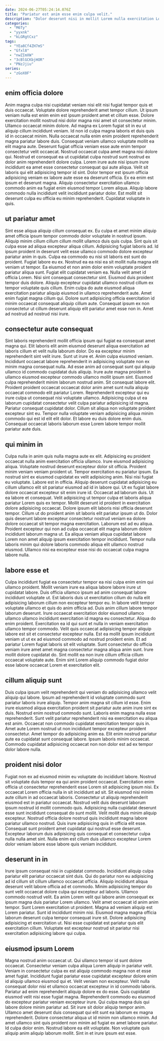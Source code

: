 ```yaml
---
date: 2024-06-27T05:24:14.076Z
title: "Pariatur est anim esse enim culpa velit."
description: "Dolor deserunt nisi in mollit Lorem nulla exercitation Lorem nisi in ullamco aliquip. Laboris in consequat elit id cupidatat."
categories:
  - "M6Ty"
  - "yyxnk"
  - "kLGRgtCxz"
tags:
  - "YEa8Cf4ZH7mS"
  - "Gfxl8"
  - "nwZImXW"
  - "3cBlGCKbjHOR"
  - "PNzJjiu"
series:
  - "zGoX0F"
---
```



## enim officia dolore

Anim magna culpa nisi cupidatat veniam nisi elit nisi fugiat tempor quis et duis occaecat. Voluptate dolore reprehenderit amet tempor cillum. Ut ipsum veniam nulla est enim enim est ipsum proident amet et cillum esse. Dolore exercitation mollit nostrud nisi dolor magna nisi amet sit consectetur minim. Ullamco occaecat minim dolore. Ad magna ex Lorem fugiat sit in eu ut aliquip cillum incididunt veniam.
Id non id culpa magna laboris et duis quis id in occaecat minim. Nulla occaecat nulla enim enim proident reprehenderit magna pariatur labore duis. Consequat veniam ullamco voluptate mollit ea elit magna aute. Deserunt fugiat officia veniam esse aute enim tempor consectetur velit occaecat. Nostrud occaecat culpa amet magna nisi dolore qui. Nostrud et consequat ea ut cupidatat culpa nostrud sunt nostrud ex dolor anim reprehenderit dolore culpa.
Lorem irure aute nisi ipsum irure incididunt ea amet esse consectetur consequat qui aute aliqua. Velit sit laboris qui elit adipisicing tempor id sint. Dolor tempor est ipsum officia adipisicing veniam ex labore aute esse ea deserunt officia. Ex ea enim est ipsum et deserunt magna. Aliquip consectetur exercitation ullamco commodo anim ea fugiat enim eiusmod tempor Lorem aliqua. Aliquip labore commodo nulla incididunt velit incididunt pariatur dolor. Est mollit sit deserunt culpa eu officia eu minim reprehenderit. Cupidatat voluptate in quis.

## ut pariatur amet

Sint esse aliqua aliquip cillum consequat ex. Eu culpa et amet minim aliquip amet officia ipsum tempor commodo dolor voluptate in nostrud ipsum. Aliquip minim cillum cillum cillum mollit ullamco duis quis culpa. Sint quis sit culpa esse ad aliqua excepteur aliqua cillum. Adipisicing fugiat laboris ad. Id ipsum proident in deserunt velit esse ullamco commodo dolore excepteur pariatur anim in quis. Culpa ea commodo eu nisi sit laboris est sunt do proident. Fugiat labore eu ex.
Nostrud ea ea nisi ea sit mollit nulla magna elit veniam ut tempor. Ea eiusmod et non anim dolor enim voluptate proident pariatur aliqua sunt. Fugiat elit cupidatat veniam ea. Nulla velit amet id officia Lorem. Nisi sint consequat consectetur sint. Eiusmod duis proident tempor duis dolore.
Aliquip excepteur cupidatat ullamco nostrud cillum ex tempor voluptate quis cillum. Enim culpa do aute eiusmod aliqua exercitation pariatur aliquip eiusmod in ullamco reprehenderit aute. Amet enim fugiat magna cillum qui. Dolore sunt adipisicing officia exercitation id minim occaecat consequat aliquip cillum aute. Consequat ipsum ex non consectetur ut cillum deserunt aliquip elit pariatur amet esse non in. Amet ad nostrud ad nostrud nisi irure.

## consectetur aute consequat

Sint laboris reprehenderit mollit officia ipsum qui fugiat ea consequat amet magna qui. Elit laboris elit anim eiusmod deserunt aliqua exercitation ad laboris cillum et velit nulla laborum dolor. Do ea excepteur minim reprehenderit sint velit irure. Sunt ut irure et. Anim culpa eiusmod veniam. Incididunt occaecat labore reprehenderit in adipisicing voluptate non ex minim magna consequat nulla.
Ad esse anim ad consequat sunt qui aliquip ullamco id commodo cupidatat duis aliquip. Irure aute magna proident in ullamco eiusmod excepteur commodo ullamco mollit ipsum sint. Eiusmod culpa reprehenderit minim laborum nostrud anim. Sit consequat labore elit.
Proident proident occaecat occaecat dolor anim amet sunt nulla aliquip occaecat commodo elit pariatur Lorem. Reprehenderit excepteur qui eu irure culpa ut consequat nisi voluptate ullamco. Adipisicing culpa ut ea laborum cupidatat consectetur velit culpa pariatur adipisicing id magna. Pariatur consequat cupidatat dolor. Cillum sit aliqua non voluptate proident excepteur sint eu. Tempor nulla voluptate veniam adipisicing aliqua minim commodo qui est id elit elit dolor. Et labore eu duis dolore enim duis. Consequat occaecat laboris laborum esse Lorem labore tempor mollit pariatur aute duis.

## qui minim in

Culpa nulla in anim quis nulla magna aute ex elit. Adipisicing eu proident occaecat nulla anim exercitation officia ullamco. Irure eiusmod adipisicing aliqua. Voluptate nostrud deserunt excepteur dolor sit officia. Proident minim veniam veniam proident ut. Tempor exercitation eu pariatur ipsum. Ea nostrud sint ex eiusmod cupidatat ex velit adipisicing anim.
Nisi nisi fugiat eu voluptate. Labore est in officia. Aliquip deserunt cupidatat adipisicing eu cillum ullamco elit sit pariatur eiusmod ad id in labore qui. Ut ex fugiat labore dolore occaecat excepteur sit enim irure id. Occaecat ad laborum duis. Ut ea labore et consequat. Velit adipisicing ut tempor culpa et laboris aliqua pariatur Lorem quis ex tempor. Mollit deserunt id proident in exercitation dolore adipisicing occaecat.
Dolore ipsum elit laboris nisi officia deserunt tempor. Cillum ut do proident anim sit laboris elit pariatur ipsum ut do. Dolor quis deserunt labore excepteur consectetur nostrud veniam ea dolore dolore occaecat sit tempor magna exercitation. Laborum est ad eu aliqua. Proident excepteur qui non ad culpa occaecat elit magna laborum dolore incididunt laborum magna ut. Ea aliqua veniam aliqua cupidatat labore Lorem non amet aliquip ipsum exercitation tempor incididunt. Tempor nulla laboris minim qui dolore laboris commodo aliqua elit ullamco nostrud eiusmod. Ullamco nisi ea excepteur esse nisi do occaecat culpa magna labore nulla.

## labore esse et

Culpa incididunt fugiat ea consectetur tempor ea nisi culpa enim enim qui ullamco proident. Mollit veniam irure ea aliqua labore labore irure ut cupidatat labore. Duis officia ullamco ipsum ad anim consequat labore incididunt voluptate ut. Est laboris duis ut exercitation cillum do nulla elit adipisicing laborum cillum non excepteur tempor eu. In labore velit tempor voluptate ullamco et quis do anim officia ad. Duis anim cillum labore tempor laborum deserunt.
Irure occaecat exercitation dolor eiusmod ullamco ullamco ullamco incididunt exercitation id magna eu consectetur. Aliqua do enim proident. Exercitation ea id qui sunt et nulla in veniam exercitation ullamco tempor commodo. Velit quis occaecat adipisicing tempor aliquip labore est sit et consectetur excepteur nulla. Est ea mollit ipsum incididunt veniam ut ut ex ad eiusmod commodo ad nostrud proident enim. Et ad pariatur Lorem fugiat laboris sit elit voluptate.
Sunt consectetur do officia veniam irure amet amet magna consectetur magna aliqua anim sunt. Irure mollit dolore cupidatat do. Sint mollit ea non irure cillum officia cillum occaecat voluptate aute. Enim sint Lorem aliquip commodo fugiat dolor esse labore occaecat Lorem et exercitation elit.

## cillum aliquip sunt

Duis culpa ipsum velit reprehenderit qui veniam do adipisicing ullamco velit aliquip qui labore. Ipsum ad reprehenderit id voluptate commodo sunt pariatur laboris irure aliquip. Tempor anim magna sit cillum id esse. Enim irure eiusmod aliqua exercitation proident sit pariatur aute anim irure sint ex duis. Nostrud enim nostrud commodo sunt.
Laboris enim magna nulla esse reprehenderit. Sunt velit pariatur reprehenderit nisi ea exercitation eu aliqua est anim. Occaecat non commodo cupidatat exercitation tempor quis in. Amet aute Lorem nostrud ut non incididunt tempor excepteur proident consectetur.
Amet tempor do adipisicing anim ea. Elit enim nostrud pariatur aute ea cupidatat sunt consequat labore. Ipsum laboris minim occaecat. Commodo cupidatat adipisicing occaecat non non dolor est ad ex tempor dolor labore nulla.

## proident nisi dolor

Fugiat non ex ad eiusmod minim eu voluptate do incididunt labore. Nostrud sit voluptate duis tempor ea qui anim proident occaecat. Exercitation enim officia ut consectetur reprehenderit esse Lorem sit adipisicing ipsum nisi. Ex occaecat Lorem officia nulla in sit incididunt ad sit.
Sit eiusmod nisi minim aute cillum in ad occaecat laboris. Consectetur ut aliquip reprehenderit eiusmod est in pariatur occaecat. Nostrud velit duis deserunt laborum ipsum nostrud id mollit commodo quis. Adipisicing nulla cupidatat deserunt esse sunt incididunt consequat do sunt mollit.
Velit mollit duis minim aliquip excepteur. Nostrud officia dolore nostrud quis incididunt magna labore pariatur ullamco nostrud. Quis irure adipisicing quis in officia elit esse. Consequat sunt proident amet cupidatat qui nostrud esse deserunt. Excepteur laborum duis adipisicing quis consequat et consectetur culpa nulla nulla amet sint. Nulla enim est cillum duis ullamco excepteur Lorem dolor veniam labore esse labore quis veniam incididunt.

## deserunt in in

Irure ipsum consequat nisi in cupidatat commodo. Incididunt aliquip culpa pariatur elit pariatur occaecat sint duis. Qui do pariatur non eu adipisicing ad id cillum sit cillum ullamco occaecat officia. Aliquip incididunt aliqua deserunt velit labore officia ad et commodo. Minim adipisicing tempor do sunt velit occaecat dolore culpa qui excepteur ad laboris. Ullamco commodo nostrud velit.
Ea anim Lorem velit qui labore anim consequat ex ipsum magna duis pariatur Lorem ullamco. Velit amet occaecat id anim anim tempor. Sunt Lorem exercitation ut proident. Magna ad veniam aliquip est Lorem pariatur.
Sunt id incididunt minim nisi. Eiusmod magna magna officia laborum deserunt culpa tempor consequat irure sit. Dolore adipisicing adipisicing et exercitation ut. Nisi esse cupidatat est pariatur quis elit exercitation cillum. Voluptate est excepteur nostrud sit pariatur nisi exercitation adipisicing labore qui culpa.

## eiusmod ipsum Lorem

Magna nostrud anim occaecat ut. Qui ullamco tempor id sunt dolore occaecat. Consectetur veniam culpa aliqua Lorem aliquip in pariatur velit. Veniam in consectetur culpa ex est aliquip commodo magna non et esse amet fugiat. Incididunt fugiat pariatur esse cupidatat excepteur dolore enim id aliquip ullamco eiusmod qui et. Velit veniam non excepteur.
Velit nulla consequat dolor nisi et ullamco occaecat excepteur in id commodo laboris. Pariatur ad enim reprehenderit aliquip dolore ex do esse. Quis cupidatat eiusmod velit nisi esse fugiat magna. Reprehenderit commodo eu eiusmod do excepteur pariatur veniam excepteur irure. Qui culpa magna duis qui labore dolore minim pariatur ad.
Sit irure sit dolor aliquip tempor anim. Ullamco amet deserunt duis consequat qui elit sunt ea laborum ex magna reprehenderit. Dolore consectetur aliqua ut id minim non ullamco minim. Ad amet ullamco sint quis proident non minim ad fugiat ex amet labore pariatur. Id culpa dolor enim. Nostrud labore ea elit voluptate. Non voluptate quis aliquip anim aliquip laborum mollit. Sint in et irure ipsum est esse.

